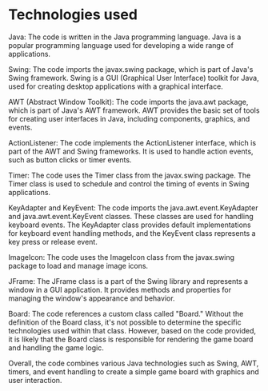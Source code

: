 # Technologies used
Java: The code is written in the Java programming language. Java is a popular programming language used for developing a wide range of applications.

Swing: The code imports the javax.swing package, which is part of Java's Swing framework. Swing is a GUI (Graphical User Interface) toolkit for Java, used for creating desktop applications with a graphical interface.

AWT (Abstract Window Toolkit): The code imports the java.awt package, which is part of Java's AWT framework. AWT provides the basic set of tools for creating user interfaces in Java, including components, graphics, and events.

ActionListener: The code implements the ActionListener interface, which is part of the AWT and Swing frameworks. It is used to handle action events, such as button clicks or timer events.

Timer: The code uses the Timer class from the javax.swing package. The Timer class is used to schedule and control the timing of events in Swing applications.

KeyAdapter and KeyEvent: The code imports the java.awt.event.KeyAdapter and java.awt.event.KeyEvent classes. These classes are used for handling keyboard events. The KeyAdapter class provides default implementations for keyboard event handling methods, and the KeyEvent class represents a key press or release event.

ImageIcon: The code uses the ImageIcon class from the javax.swing package to load and manage image icons.

JFrame: The JFrame class is a part of the Swing library and represents a window in a GUI application. It provides methods and properties for managing the window's appearance and behavior.

Board: The code references a custom class called "Board." Without the definition of the Board class, it's not possible to determine the specific technologies used within that class. However, based on the code provided, it is likely that the Board class is responsible for rendering the game board and handling the game logic.

Overall, the code combines various Java technologies such as Swing, AWT, timers, and event handling to create a simple game board with graphics and user interaction.
